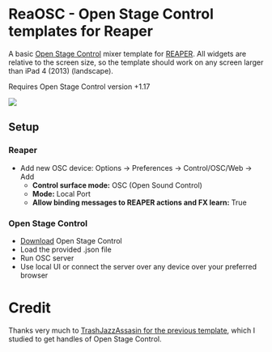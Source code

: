 # ReaOSC - Open Stage Control templates for Reaper

A basic [Open Stage Control](https://openstagecontrol.ammd.net/) mixer template for [REAPER](https://reaper.fm). 
All widgets are relative to the screen size, so the template should work on any screen larger than iPad 4 (2013) (landscape).

Requires Open Stage Control version +1.17

![](https://i.imgur.com/tuJ35ma.png)

## Setup
### Reaper
* Add new OSC device: Options -> Preferences -> Control/OSC/Web -> Add
  * **Control surface mode:** OSC (Open Sound Control) 
  * **Mode:** Local Port
  * **Allow binding messages to REAPER actions and FX learn:** True

### Open Stage Control
* [Download](https://openstagecontrol.ammd.net/download/) Open Stage Control
* Load the provided .json file
* Run OSC server
* Use local UI or connect the server over any device over your preferred browser

# Credit
Thanks very much to [TrashJazzAssasin for the previous template](https://github.com/ThrashJazzAssassin/REAPER-OSC-panels), which I studied to get handles of Open Stage Control.
